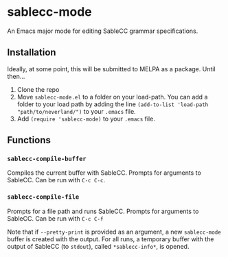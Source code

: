 # sablecc-mode
An Emacs major mode for editing SableCC grammar specifications.

## Installation

Ideally, at some point, this will be submitted to MELPA as a package. Until then...

1. Clone the repo
2. Move `sablecc-mode.el` to a folder on your load-path. You can add a folder to your load path by adding the line `(add-to-list 'load-path "path/to/neverland/")` to your `.emacs` file.
3. Add `(require 'sablecc-mode)` to your `.emacs` file.

## Functions

### `sablecc-compile-buffer`
Compiles the current buffer with SableCC. Prompts for arguments to SableCC. Can be run with `C-c C-c`.

### `sablecc-compile-file`
Prompts for a file path and runs SableCC. Prompts for arguments to SableCC. Can be run with `C-c C-f`

Note that if `--pretty-print` is provided as an argument, a new `sablecc-mode` buffer is created with the output. For all runs, a temporary buffer with the output of SableCC (to `stdout`), called `*sablecc-info*`, is opened.
